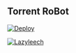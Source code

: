 
## Torrent RoBot

[![Deploy](https://www.herokucdn.com/deploy/button.svg)](https://heroku.com/deploy)


[![Lazyleech](https://encrypted-tbn0.gstatic.com/images?q=tbn:ANd9GcQD9vp_19sOMTwY9hkF8zaZsmqOWWiM6APnmg&usqp=CAU)](https://github.com/Lazy-Leecher/lazyleech)
